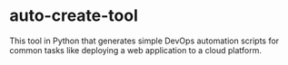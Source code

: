 # auto-create-tool
This tool in Python that generates simple DevOps automation scripts for common tasks like deploying a web application to a cloud platform.
